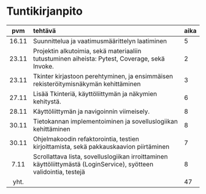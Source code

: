 # Tuntikirjanpito

| pvm | tehtävä | aika  |
| :----:|:-----| :-----|
| 16.11 | Suunnittelua ja vaatimusmäärittelyn laatiminen | 5 |
| 23.11 | Projektin alkutoimia, sekä materiaaliin tutustuminen aiheista: Pytest, Coverage, sekä Invoke. | 2 |
| 23.11 | Tkinter kirjastoon perehtyminen, ja ensimmäisen rekisteröitymisnäkymän kehittäminen | 3 |
| 27.11 | Lisää Tkinteriä, käyttöliittymän ja näkymien kehitystä. | 6 |
| 28.11 | Käyttöliittymän ja navigoinnin viimeisely. | 8 |
| 30.11 | Tietokannan implementoiminen ja sovelluslogiikan kehittäminen | 8 |
| 30.11 | Ohjelmakoodin refaktorointia, testien kirjoittamista, sekä pakkauskaavion piirtäminen | 7 |
| 7.11  | Scrollattava lista, sovelluslogiikan irroittaminen käyttöliittymästä (LoginService), syötteen validointia, testejä | 8 |
| yht.  |  | 47 | 